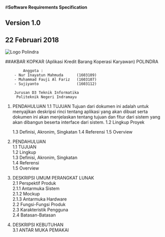 #**Software Requirements Specification**
##			Version 1.0
##		22 Februari 2018

![Logo Polindra](/images/polindra.png)

##AKBAR KOPKAR (Aplikasi Kredit Barang Koperasi Karyawan) POLINDRA

			Anggota :
		- Nur Inayatun Mahmuda 		(1603109)
		- Muhammad Fauji Al Fariz	(1603107)
		- Sujiyanto					(1603112)
	
		Jurusan D3 Teknik Informatika
		 Politeknik Negeri Indramayu

1. PENDAHULUAN
	1.1 TUJUAN
		Tujuan dari dokumen ini adalah untuk menyajikan deskripsi rinci tentang aplikasi yang akan dibuat serta dokumen ini akan menjelaskan tentang tujuan dan fitur dari sistem yang akan dibangun beserta interface dari sistem.
	1.2 Lingkup Proyek
		
	1.3 Definisi, Akronim, Singkatan
	1.4 Referensi
	1.5 Overview

1. PENDAHULUAN<br>
	1.1 TUJUAN<br>
	1.2 Lingkup<br>
	1.3 Definisi, Akronim, Singkatan<br>
	1.4 Referensi<br>
	1.5 Overview<br>
  
2. DESKRIPSI UMUM PERANGKAT LUNAK<br>
  2.1 Perspektif Produk<br>
  	 2.1.1 Antarmuka Sistem<br>
  	 2.1.2 Mockup<br>
  	 2.1.3 Antarmuka Hardware<br>
  2.2 Fungsi-Fungsi Produk<br>
  2.3 Karakteristik Pengguna<br>
  2.4 Batasan-Batasan<br>
  
3. DESKRIPSI KEBUTUHAN<br>
  3.1 ANTAR MUKA PEMAKAI
